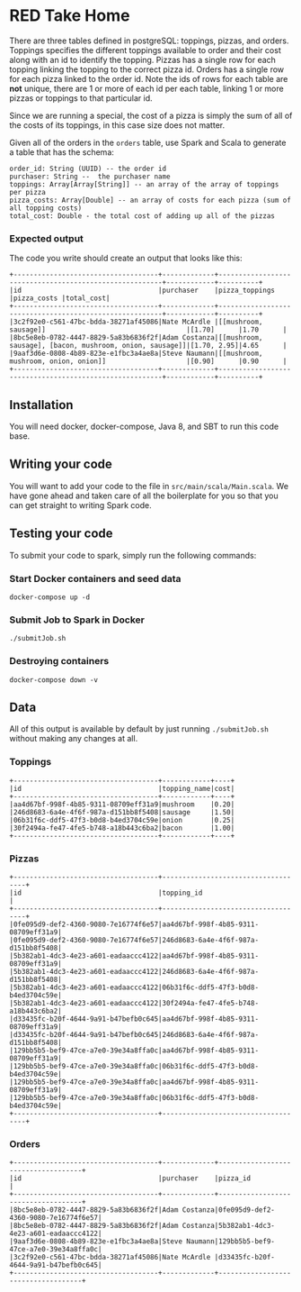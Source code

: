 # RED Take Home
There are three tables defined in postgreSQL: toppings, pizzas, and orders. Toppings specifies the different 
toppings available to order and their cost along with an id to identify the topping. Pizzas has a single row for each topping 
linking the topping to the correct pizza id. Orders has a single row for each pizza linked to the order id. Note the ids of rows for each table
 are **not** unique, there are 1 or more of each id per each table, linking 1 or more pizzas or toppings to that particular id.
 
Since we are running a special, the cost of a pizza is simply the sum of all of the costs of its toppings, in this case size does not matter.
 
Given all of the orders in the `orders` table, use Spark and Scala to generate a table that has the schema:

```
order_id: String (UUID) -- the order id
purchaser: String --  the purchaser name
toppings: Array[Array[String]] -- an array of the array of toppings per pizza
pizza_costs: Array[Double] -- an array of costs for each pizza (sum of all topping costs)
total_cost: Double - the total cost of adding up all of the pizzas
```

### Expected output
The code you write should create an output that looks like this:
```
+------------------------------------+-------------+--------------------------------------------------------+------------+----------+
|id                                  |purchaser    |pizza_toppings                                          |pizza_costs |total_cost|
+------------------------------------+-------------+--------------------------------------------------------+------------+----------+
|3c2f92e0-c561-47bc-bdda-38271af45086|Nate McArdle |[[mushroom, sausage]]                                   |[1.70]      |1.70      |
|8bc5e8eb-0782-4447-8829-5a83b6836f2f|Adam Costanza|[[mushroom, sausage], [bacon, mushroom, onion, sausage]]|[1.70, 2.95]|4.65      |
|9aaf3d6e-0808-4b89-823e-e1fbc3a4ae8a|Steve Naumann|[[mushroom, mushroom, onion, onion]]                    |[0.90]      |0.90      |
+------------------------------------+-------------+--------------------------------------------------------+------------+----------+
```

## Installation
You will need docker, docker-compose, Java 8, and SBT to run this code base.

## Writing your code
You will want to add your code to the file in `src/main/scala/Main.scala`. We have gone ahead and taken
care of all the boilerplate for you so that you can get straight to writing Spark code. 

## Testing your code
To submit your code to spark, simply run the following commands:

### Start Docker containers and seed data
```
docker-compose up -d
```

### Submit Job to Spark in Docker
```
./submitJob.sh
```

### Destroying containers
```
docker-compose down -v
```

## Data
All of this output is available by default by just running `./submitJob.sh` without making any changes at all.

### Toppings
```aidl
+------------------------------------+------------+----+
|id                                  |topping_name|cost|
+------------------------------------+------------+----+
|aa4d67bf-998f-4b85-9311-08709eff31a9|mushroom    |0.20|
|246d8683-6a4e-4f6f-987a-d151bb8f5408|sausage     |1.50|
|06b31f6c-ddf5-47f3-b0d8-b4ed3704c59e|onion       |0.25|
|30f2494a-fe47-4fe5-b748-a18b443c6ba2|bacon       |1.00|
+------------------------------------+------------+----+
```

### Pizzas
```aidl
+------------------------------------+------------------------------------+
|id                                  |topping_id                          |
+------------------------------------+------------------------------------+
|0fe095d9-def2-4360-9080-7e16774f6e57|aa4d67bf-998f-4b85-9311-08709eff31a9|
|0fe095d9-def2-4360-9080-7e16774f6e57|246d8683-6a4e-4f6f-987a-d151bb8f5408|
|5b382ab1-4dc3-4e23-a601-eadaaccc4122|aa4d67bf-998f-4b85-9311-08709eff31a9|
|5b382ab1-4dc3-4e23-a601-eadaaccc4122|246d8683-6a4e-4f6f-987a-d151bb8f5408|
|5b382ab1-4dc3-4e23-a601-eadaaccc4122|06b31f6c-ddf5-47f3-b0d8-b4ed3704c59e|
|5b382ab1-4dc3-4e23-a601-eadaaccc4122|30f2494a-fe47-4fe5-b748-a18b443c6ba2|
|d33435fc-b20f-4644-9a91-b47befb0c645|aa4d67bf-998f-4b85-9311-08709eff31a9|
|d33435fc-b20f-4644-9a91-b47befb0c645|246d8683-6a4e-4f6f-987a-d151bb8f5408|
|129bb5b5-bef9-47ce-a7e0-39e34a8ffa0c|aa4d67bf-998f-4b85-9311-08709eff31a9|
|129bb5b5-bef9-47ce-a7e0-39e34a8ffa0c|06b31f6c-ddf5-47f3-b0d8-b4ed3704c59e|
|129bb5b5-bef9-47ce-a7e0-39e34a8ffa0c|aa4d67bf-998f-4b85-9311-08709eff31a9|
|129bb5b5-bef9-47ce-a7e0-39e34a8ffa0c|06b31f6c-ddf5-47f3-b0d8-b4ed3704c59e|
+------------------------------------+------------------------------------+
```

### Orders
```aidl
+------------------------------------+-------------+------------------------------------+
|id                                  |purchaser    |pizza_id                            |
+------------------------------------+-------------+------------------------------------+
|8bc5e8eb-0782-4447-8829-5a83b6836f2f|Adam Costanza|0fe095d9-def2-4360-9080-7e16774f6e57|
|8bc5e8eb-0782-4447-8829-5a83b6836f2f|Adam Costanza|5b382ab1-4dc3-4e23-a601-eadaaccc4122|
|9aaf3d6e-0808-4b89-823e-e1fbc3a4ae8a|Steve Naumann|129bb5b5-bef9-47ce-a7e0-39e34a8ffa0c|
|3c2f92e0-c561-47bc-bdda-38271af45086|Nate McArdle |d33435fc-b20f-4644-9a91-b47befb0c645|
+------------------------------------+-------------+------------------------------------+
```